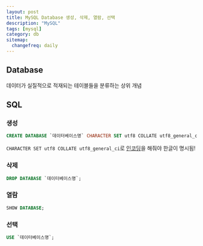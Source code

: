```yaml
---
layout: post
title: MySQL Database 생성, 삭제, 열람, 선택
description: "MySQL"
tags: [mysql]
category: db
sitemap:
  changefreq: daily
---
```


## Database
데이터가 실질적으로 적재되는 테이블들을 분류하는 상위 개념

## SQL
### 생성

```sql
CREATE DATABASE `데이터베이스명` CHARACTER SET utf8 COLLATE utf8_general_ci;
```
`CHARACTER SET utf8 COLLATE utf8_general_ci`로 [인코딩](http://d2.naver.com/helloworld/19187)을 해줘야 한글이 명시됨!
### 삭제

```sql
DROP DATABASE `데이터베이스명`;
```

### 열람

```sql
SHOW DATABASE;
```

### 선택

```sql
USE `데이터베이스명`;
```
